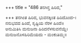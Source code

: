 +++
title = "486 ತನಗಿನ್ತ ಹಿರಿದ,"

+++
ತನಗಿಂತ ಹಿರಿದ, ಭುವನಕ್ಕಿಂತ ಹಿರಿದೊಂದ-।  
ನನುಭವದ ಹಿಂದೆ, ಸೃಷ್ಟಿಯ ನೆರಳ ಹಿಂದೆ॥  
ಅನುಮಿತಿಸಿ ಮನುಜನಾ ಹಿರಿದನೆಳಸುವನೆಯ್ದೆ।  
ಮನುಜನೊಳಹಿರಿಮೆಯದು - ಮಂಕುತಿಮ್ಮ॥  

